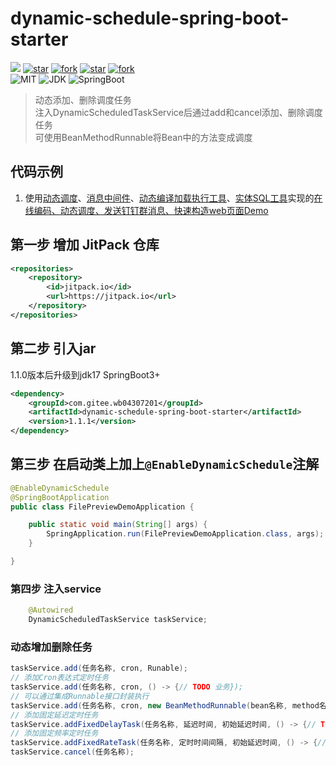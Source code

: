 # dynamic-schedule-spring-boot-starter

[![](https://jitpack.io/v/com.gitee.wb04307201/dynamic-schedule-spring-boot-starter.svg)](https://jitpack.io/#com.gitee.wb04307201/dynamic-schedule-spring-boot-starter)
[![star](https://gitee.com/wb04307201/dynamic-schedule-spring-boot-starter/badge/star.svg?theme=dark)](https://gitee.com/wb04307201/dynamic-schedule-spring-boot-starter)
[![fork](https://gitee.com/wb04307201/dynamic-schedule-spring-boot-starter/badge/fork.svg?theme=dark)](https://gitee.com/wb04307201/dynamic-schedule-spring-boot-starter)
[![star](https://img.shields.io/github/stars/wb04307201/dynamic-schedule-spring-boot-starter)](https://github.com/wb04307201/dynamic-schedule-spring-boot-starter)
[![fork](https://img.shields.io/github/forks/wb04307201/dynamic-schedule-spring-boot-starter)](https://github.com/wb04307201/dynamic-schedule-spring-boot-starter)  
![MIT](https://img.shields.io/badge/License-Apache2.0-blue.svg) ![JDK](https://img.shields.io/badge/JDK-17+-green.svg) ![SpringBoot](https://img.shields.io/badge/Srping%20Boot-3+-green.svg)

> 动态添加、删除调度任务  
> 注入DynamicScheduledTaskService后通过add和cancel添加、删除调度任务  
> 可使用BeanMethodRunnable将Bean中的方法变成调度

## 代码示例
1. 使用[动态调度](https://gitee.com/wb04307201/dynamic-schedule-spring-boot-starter)、[消息中间件](https://gitee.com/wb04307201/message-spring-boot-starter)、[动态编译加载执行工具](https://gitee.com/wb04307201/loader-util)、[实体SQL工具](https://gitee.com/wb04307201/sql-util)实现的[在线编码、动态调度、发送钉钉群消息、快速构造web页面Demo](https://gitee.com/wb04307201/dynamic-schedule-demo)

## 第一步 增加 JitPack 仓库
```xml
<repositories>
    <repository>
        <id>jitpack.io</id>
        <url>https://jitpack.io</url>
    </repository>
</repositories>
```

## 第二步 引入jar
1.1.0版本后升级到jdk17 SpringBoot3+
```xml
<dependency>
    <groupId>com.gitee.wb04307201</groupId>
    <artifactId>dynamic-schedule-spring-boot-starter</artifactId>
    <version>1.1.1</version>
</dependency>
```

## 第三步 在启动类上加上`@EnableDynamicSchedule`注解
```java
@EnableDynamicSchedule
@SpringBootApplication
public class FilePreviewDemoApplication {

    public static void main(String[] args) {
        SpringApplication.run(FilePreviewDemoApplication.class, args);
    }

}
```

### 第四步 注入service
```java
    @Autowired
    DynamicScheduledTaskService taskService;
```

### 动态增加删除任务
```java
taskService.add(任务名称, cron, Runable);
// 添加Cron表达式定时任务
taskService.add(任务名称, cron, () -> {// TODO 业务});
// 可以通过集成Runnable接口封装执行
taskService.add(任务名称, cron, new BeanMethodRunnable(bean名称, method名称, 方法入参));
// 添加固定延迟定时任务
taskService.addFixedDelayTask(任务名称, 延迟时间, 初始延迟时间, () -> {// TODO 业务});
// 添加固定频率定时任务
taskService.addFixedRateTask(任务名称, 定时时间间隔, 初始延迟时间, () -> {// TODO 业务});
taskService.cancel(任务名称);
```
